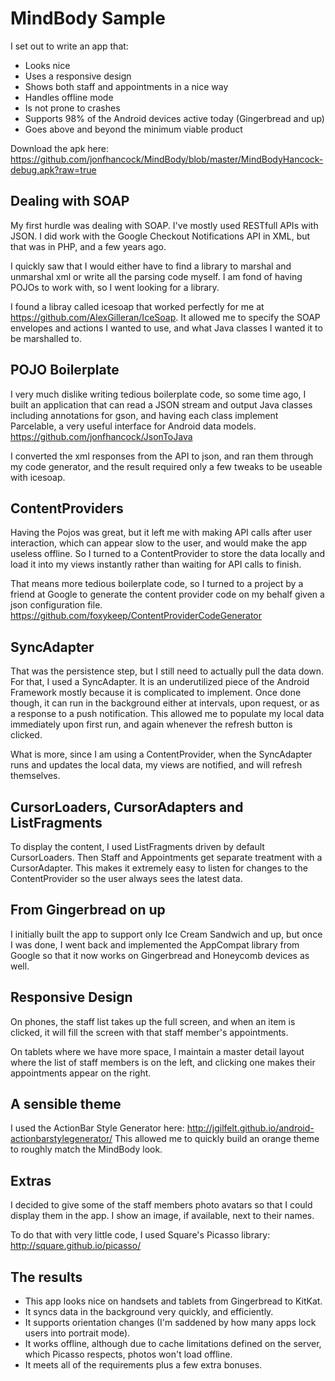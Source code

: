 MindBody Sample
========
I set out to write an app that:
* Looks nice
* Uses a responsive design
* Shows both staff and appointments in a nice way
* Handles offline mode
* Is not prone to crashes
* Supports 98% of the Android devices active today (Gingerbread and up)
* Goes above and beyond the minimum viable product

Download the apk here: https://github.com/jonfhancock/MindBody/blob/master/MindBodyHancock-debug.apk?raw=true

Dealing with SOAP
-------
My first  hurdle was dealing with SOAP.  I've mostly used RESTfull APIs with JSON.  I did work with the Google Checkout Notifications API in XML, but that was in PHP, and a few years ago.

I quickly saw that I would either have to find a library to marshal and unmarshal xml or write all the parsing code myself.  I am fond of having POJOs to work with, so I went looking for a library.

I found a libray called icesoap that worked perfectly for me at https://github.com/AlexGilleran/IceSoap.
It allowed me to specify the SOAP envelopes and actions I wanted to use, and what Java classes I wanted it to be marshalled to.


POJO Boilerplate
-------
I very much dislike writing tedious boilerplate code, so some time ago, I built an application that can read a JSON stream and output Java classes including annotations for gson, and having each class implement Parcelable, a very useful interface for Android data models.  https://github.com/jonfhancock/JsonToJava

I converted the xml responses from the API to json, and ran them through my code generator, and the result required only a few tweaks to be useable with icesoap.

ContentProviders
-------
Having the Pojos was great, but it left me with making API calls after user interaction, which can appear slow to the user, and would make the app useless offline. So I turned to a ContentProvider to store the data locally and load it into my views instantly rather than waiting for API calls to finish.

That means more tedious boilerplate code, so I turned to a project by a friend at Google to generate the content provider code on my behalf given a json configuration file. https://github.com/foxykeep/ContentProviderCodeGenerator

SyncAdapter
-------
That was the persistence step, but I still need to actually pull the data down.  For that, I used a SyncAdapter.  It is an underutilized piece of the Android Framework mostly because it is complicated to implement.  Once done though, it can run in the background either at intervals, upon request, or as a response to a push notification.  This allowed me to populate my local data immediately upon first run, and again whenever the refresh button is clicked.

What is more, since I am using a ContentProvider, when the SyncAdapter runs and updates the local data, my views are notified, and will refresh themselves.

CursorLoaders, CursorAdapters and ListFragments
-------
To display the content, I used ListFragments driven by default CursorLoaders.  Then Staff and Appointments get separate treatment with a CursorAdapter.  This makes it extremely easy to listen for changes to the ContentProvider so the user always sees the latest data.

From Gingerbread on up
-------
I initially built the app to support only Ice Cream Sandwich and up, but once I was done, I went back and implemented the AppCompat library from Google so that it now works on Gingerbread and Honeycomb devices as well.

Responsive Design
-------
On phones, the staff list takes up the full screen, and when an item is clicked, it will fill the screen with that staff member's appointments.

On tablets where we have more space, I maintain a master detail layout where the list of staff members is on the left, and clicking one makes their appointments appear on the right.

A sensible theme
-------
I used the ActionBar Style Generator here: http://jgilfelt.github.io/android-actionbarstylegenerator/
This allowed me to quickly build an orange theme to roughly match the MindBody look.

Extras
-------
I decided to give some of the staff members photo avatars so that I could display them in the app.  I show an image, if available, next to their names.

To do that with very little code, I used Square's Picasso library: http://square.github.io/picasso/

The results
-------
* This app looks nice on handsets and tablets from Gingerbread to KitKat.  
* It syncs data in the background very quickly, and efficiently.  
* It supports orientation changes (I'm saddened by how many apps lock users into portrait mode).  
* It works offline, although due to cache limitations defined on the server, which Picasso respects, photos won't load offline.
* It meets all of the requirements plus a few extra bonuses. 

